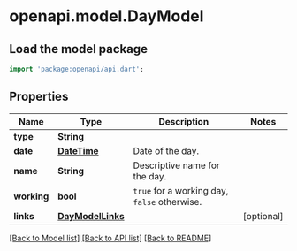# openapi.model.DayModel

## Load the model package
```dart
import 'package:openapi/api.dart';
```

## Properties
Name | Type | Description | Notes
------------ | ------------- | ------------- | -------------
**type** | **String** |  | 
**date** | [**DateTime**](DateTime.md) | Date of the day. | 
**name** | **String** | Descriptive name for the day. | 
**working** | **bool** | `true` for a working day, `false` otherwise. | 
**links** | [**DayModelLinks**](DayModelLinks.md) |  | [optional] 

[[Back to Model list]](../README.md#documentation-for-models) [[Back to API list]](../README.md#documentation-for-api-endpoints) [[Back to README]](../README.md)


